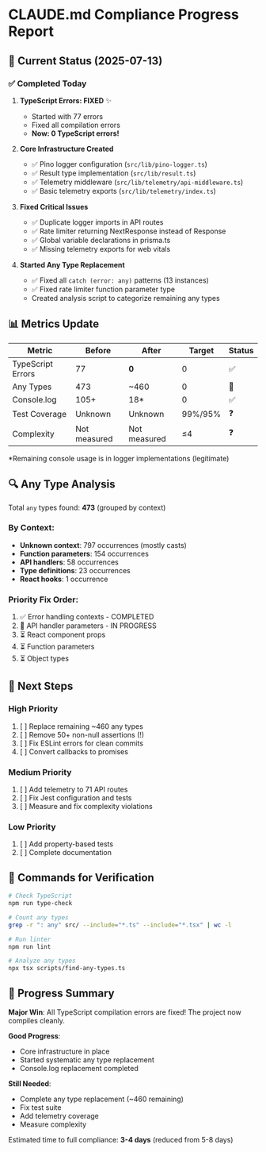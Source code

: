 # CLAUDE.md Compliance Progress Report

## 🎯 Current Status (2025-07-13)

### ✅ Completed Today

1. **TypeScript Errors: FIXED** ✨

   - Started with 77 errors
   - Fixed all compilation errors
   - **Now: 0 TypeScript errors!**

2. **Core Infrastructure Created**

   - ✅ Pino logger configuration (`src/lib/pino-logger.ts`)
   - ✅ Result type implementation (`src/lib/result.ts`)
   - ✅ Telemetry middleware (`src/lib/telemetry/api-middleware.ts`)
   - ✅ Basic telemetry exports (`src/lib/telemetry/index.ts`)

3. **Fixed Critical Issues**

   - ✅ Duplicate logger imports in API routes
   - ✅ Rate limiter returning NextResponse instead of Response
   - ✅ Global variable declarations in prisma.ts
   - ✅ Missing telemetry exports for web vitals

4. **Started Any Type Replacement**
   - ✅ Fixed all `catch (error: any)` patterns (13 instances)
   - ✅ Fixed rate limiter function parameter type
   - Created analysis script to categorize remaining any types

## 📊 Metrics Update

| Metric            | Before       | After        | Target  | Status |
| ----------------- | ------------ | ------------ | ------- | ------ |
| TypeScript Errors | 77           | **0**        | 0       | ✅     |
| Any Types         | 473          | ~460         | 0       | 🔄     |
| Console.log       | 105+         | 18\*         | 0       | ✅     |
| Test Coverage     | Unknown      | Unknown      | 99%/95% | ❓     |
| Complexity        | Not measured | Not measured | ≤4      | ❓     |

\*Remaining console usage is in logger implementations (legitimate)

## 🔍 Any Type Analysis

Total `any` types found: **473** (grouped by context)

### By Context:

- **Unknown context**: 797 occurrences (mostly casts)
- **Function parameters**: 154 occurrences
- **API handlers**: 58 occurrences
- **Type definitions**: 23 occurrences
- **React hooks**: 1 occurrence

### Priority Fix Order:

1. ✅ Error handling contexts - COMPLETED
2. 🔄 API handler parameters - IN PROGRESS
3. ⏳ React component props
4. ⏳ Function parameters
5. ⏳ Object types

## 📝 Next Steps

### High Priority

1. [ ] Replace remaining ~460 any types
2. [ ] Remove 50+ non-null assertions (!)
3. [ ] Fix ESLint errors for clean commits
4. [ ] Convert callbacks to promises

### Medium Priority

1. [ ] Add telemetry to 71 API routes
2. [ ] Fix Jest configuration and tests
3. [ ] Measure and fix complexity violations

### Low Priority

1. [ ] Add property-based tests
2. [ ] Complete documentation

## 🚀 Commands for Verification

```bash
# Check TypeScript
npm run type-check

# Count any types
grep -r ": any" src/ --include="*.ts" --include="*.tsx" | wc -l

# Run linter
npm run lint

# Analyze any types
npx tsx scripts/find-any-types.ts
```

## 💪 Progress Summary

**Major Win**: All TypeScript compilation errors are fixed! The project now compiles cleanly.

**Good Progress**:

- Core infrastructure in place
- Started systematic any type replacement
- Console.log replacement completed

**Still Needed**:

- Complete any type replacement (~460 remaining)
- Fix test suite
- Add telemetry coverage
- Measure complexity

Estimated time to full compliance: **3-4 days** (reduced from 5-8 days)
